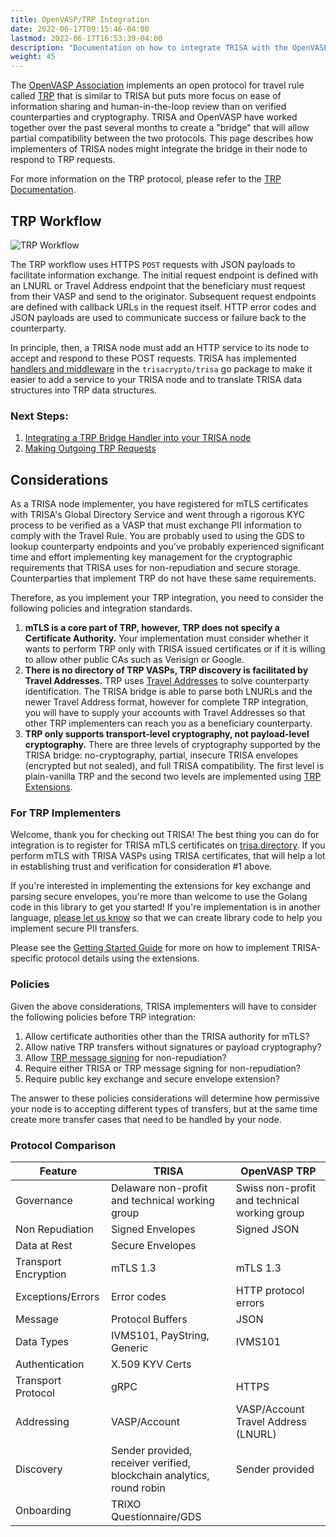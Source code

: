 ```yaml
---
title: OpenVASP/TRP Integration
date: 2022-06-17T09:15:46-04:00
lastmod: 2022-06-17T16:53:39-04:00
description: "Documentation on how to integrate TRISA with the OpenVASP/TRP Protocol"
weight: 45
---
```


The [OpenVASP Association](https://www.openvasp.org/) implements an open protocol for travel rule called [TRP](https://www.openvasp.org/trp) that is similar to TRISA but puts more focus on ease of information sharing and human-in-the-loop review than on verified counterparties and cryptography. TRISA and OpenVASP have worked together over the past several months to create a "bridge" that will allow partial compatibility between the two protocols. This page describes how implementers of TRISA nodes might integrate the bridge in their node to respond to TRP requests.

For more information on the TRP protocol, please refer to the [TRP Documentation](https://gitlab.com/OpenVASP/travel-rule-protocol/-/blob/master/core/specification.md?ref_type=heads).

## TRP Workflow

![TRP Workflow](/img/trp_flow.png)

The TRP workflow uses HTTPS `POST` requests with JSON payloads to facilitate information exchange. The initial request endpoint is defined with an LNURL or Travel Address endpoint that the beneficiary must request from their VASP and send to the originator. Subsequent request endpoints are defined with callback URLs in the request itself. HTTP error codes and JSON payloads are used to communicate success or failure back to the counterparty.

In principle, then, a TRISA node must add an HTTP service to its node to accept and respond to these POST requests. TRISA has implemented [handlers and middleware](https://pkg.go.dev/github.com/trisacrypto/trisa@v1.0.0/pkg/openvasp) in the `trisacrypto/trisa` go package to make it easier to add a service to your TRISA node and to translate TRISA data structures into TRP data structures.

### Next Steps:

1. [Integrating a TRP Bridge Handler into your TRISA node]()
2. [Making Outgoing TRP Requests]()

## Considerations

As a TRISA node implementer, you have registered for mTLS certificates with TRISA's Global Directory Service and went through a rigorous KYC process to be verified as a VASP that must exchange PII information to comply with the Travel Rule. You are probably used to using the GDS to lookup counterparty endpoints and you've probably experienced significant time and effort implementing key management for the cryptographic requirements that TRISA uses for non-repudiation and secure storage. Counterparties that implement TRP do not have these same requirements.

Therefore, as you implement your TRP integration, you need to consider the following policies and integration standards.

1. **mTLS is a core part of TRP, however, TRP does not specify a Certificate Authority.** Your implementation must consider whether it wants to perform TRP only with TRISA issued certificates or if it is willing to allow other public CAs such as Verisign or Google.
2. **There is no directory of TRP VASPs, TRP discovery is facilitated by Travel Addresses.** TRP uses [Travel Addresses](https://www.21analytics.ch/blog/how-the-trp-travel-address-solves-the-fatf-travel-rule/) to solve counterparty identification. The TRISA bridge is able to parse both LNURLs and the newer Travel Address format, however for complete TRP integration, you will have to supply your accounts with Travel Addresses so that other TRP implementers can reach you as a beneficiary counterparty.
3. **TRP only supports transport-level cryptography, not payload-level cryptography.** There are three levels of cryptography supported by the TRISA bridge: no-cryptography, partial, insecure TRISA envelopes (encrypted but not sealed), and full TRISA compatibility. The first level is plain-vanilla TRP and the second two levels are implemented using [TRP Extensions](https://gitlab.com/OpenVASP/travel-rule-protocol/-/tree/master/extensions).

### For TRP Implementers

Welcome, thank you for checking out TRISA! The best thing you can do for integration is to register for TRISA mTLS certificates on [trisa.directory](https://trisa.directory). If you perform mTLS with TRISA VASPs using TRISA certificates, that will help a lot in establishing trust and verification for consideration #1 above.

If you're interested in implementing the extensions for key exchange and parsing secure envelopes, you're more than welcome to use the Golang code in this library to get you started! If you're implementation is in another language, [please let us know](https://github.com/trisacrypto/trisa/issues) so that we can create library code to help you implement secure PII transfers.

Please see the [Getting Started Guide]() for more on how to implement TRISA-specific protocol details using the extensions.

### Policies

Given the above considerations, TRISA implementers will have to consider the following policies before TRP integration:

1. Allow certificate authorities other than the TRISA authority for mTLS?
2. Allow native TRP transfers without signatures or payload cryptography?
3. Allow [TRP message signing](https://gitlab.com/OpenVASP/travel-rule-protocol/-/blob/master/extensions/message-signing.md?ref_type=heads) for non-repudiation?
4. Require either TRISA or TRP message signing for non-repudiation?
5. Require public key exchange and secure envelope extension?

The answer to these policies considerations will determine how permissive your node is to accepting different types of transfers, but at the same time create more transfer cases that need to be handled by your node.

### Protocol Comparison

| Feature              | TRISA                                                                 | OpenVASP TRP                                 |
|----------------------|-----------------------------------------------------------------------|----------------------------------------------|
| Governance           | Delaware non-profit and technical working group                       | Swiss non-profit and technical working group |
| Non Repudiation      | Signed Envelopes                                                      | Signed JSON                                  |
| Data at Rest         | Secure Envelopes                                                      |                                              |
| Transport Encryption | mTLS 1.3                                                              | mTLS 1.3                                     |
| Exceptions/Errors    | Error codes                                                           | HTTP protocol errors                         |
| Message              | Protocol Buffers                                                      | JSON                                         |
| Data Types           | IVMS101, PayString, Generic                                           | IVMS101                                      |
| Authentication       | X.509 KYV Certs                                                       |                                              |
| Transport Protocol   | gRPC                                                                  | HTTPS                                        |
| Addressing           | VASP/Account                                                          | VASP/Account Travel Address  (LNURL)         |
| Discovery            | Sender provided, receiver verified, blockchain analytics, round robin | Sender provided                              |
| Onboarding           | TRIXO Questionnaire/GDS                                               |                                              |
